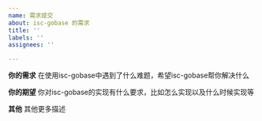 ```yaml
---
name: 需求提交
about: isc-gobase 的需求
title: ''
labels: ''
assignees: ''

---
```


**你的需求**
在使用isc-gobase中遇到了什么难题，希望isc-gobase帮你解决什么

**你的期望**
你对isc-gobase的实现有什么要求，比如怎么实现以及什么时候实现等

**其他**
其他更多描述
